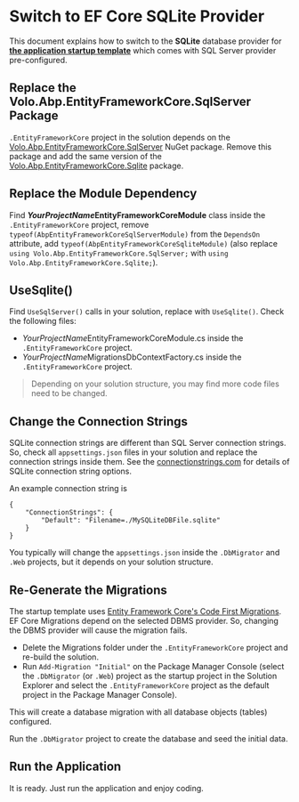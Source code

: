 ﻿# Switch to EF Core SQLite Provider

This document explains how to switch to the **SQLite** database provider for **[the application startup template](Startup-Templates/Application.md)** which comes with SQL Server provider pre-configured.

## Replace the Volo.Abp.EntityFrameworkCore.SqlServer Package

`.EntityFrameworkCore` project in the solution depends on the [Volo.Abp.EntityFrameworkCore.SqlServer](https://www.nuget.org/packages/Volo.Abp.EntityFrameworkCore.SqlServer) NuGet package. Remove this package and add the same version of the [Volo.Abp.EntityFrameworkCore.Sqlite](https://www.nuget.org/packages/Volo.Abp.EntityFrameworkCore.Sqlite) package.

## Replace the Module Dependency

Find ***YourProjectName*EntityFrameworkCoreModule** class inside the `.EntityFrameworkCore` project, remove `typeof(AbpEntityFrameworkCoreSqlServerModule)` from the `DependsOn` attribute, add `typeof(AbpEntityFrameworkCoreSqliteModule)` (also replace `using Volo.Abp.EntityFrameworkCore.SqlServer;` with `using Volo.Abp.EntityFrameworkCore.Sqlite;`).

## UseSqlite()

Find `UseSqlServer()` calls in your solution, replace with `UseSqlite()`. Check the following files:

* *YourProjectName*EntityFrameworkCoreModule.cs inside the `.EntityFrameworkCore` project.
* *YourProjectName*MigrationsDbContextFactory.cs inside the `.EntityFrameworkCore` project.

> Depending on your solution structure, you may find more code files need to be changed.

## Change the Connection Strings

SQLite connection strings are different than SQL Server connection strings. So, check all `appsettings.json` files in your solution and replace the connection strings inside them. See the [connectionstrings.com]( https://www.connectionstrings.com/sqlite/ ) for details of SQLite connection string options.

An example connection string is

```
{
    "ConnectionStrings": {
        "Default": "Filename=./MySQLiteDBFile.sqlite"
    }
}
```

You typically will change the `appsettings.json` inside the `.DbMigrator` and `.Web` projects, but it depends on your solution structure.

## Re-Generate the Migrations

The startup template uses [Entity Framework Core's Code First Migrations](https://docs.microsoft.com/en-us/ef/core/managing-schemas/migrations/). EF Core Migrations depend on the selected DBMS provider. So, changing the DBMS provider will cause the migration fails.

* Delete the Migrations folder under the `.EntityFrameworkCore` project and re-build the solution.
* Run `Add-Migration "Initial"` on the Package Manager Console (select the `.DbMigrator`  (or `.Web`) project as the startup project in the Solution Explorer and select the `.EntityFrameworkCore` project as the default project in the Package Manager Console).

This will create a database migration with all database objects (tables) configured.

Run the `.DbMigrator` project to create the database and seed the initial data.

## Run the Application

It is ready. Just run the application and enjoy coding.
